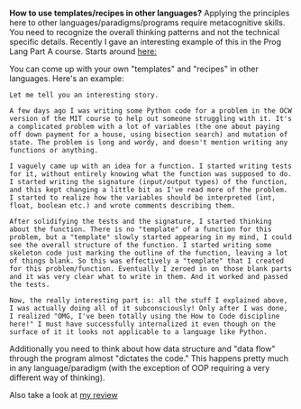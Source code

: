 **How to use templates/recipes in other languages?**
Applying the principles here to other languages/paradigms/programs require metacognitive skills. You need to recognize the overall thinking patterns and not the technical specific details.
Recently I gave an interesting example of this in the Prog Lang Part A course. Starts around [here:](https://discord.com/channels/744385009028431943/744398347368005733/1008445345216331836)

You can come up with your own "templates" and "recipes" in other languages. Here's an example:
```
Let me tell you an interesting story.

A few days ago I was writing some Python code for a problem in the OCW version of the MIT course to help out someone struggling with it. It's a complicated problem with a lot of variables (the one about paying off down payment for a house, using bisection search) and mutation of state. The problem is long and wordy, and doesn't mention writing any functions or anything.

I vaguely came up with an idea for a function. I started writing tests for it, without entirely knowing what the function was supposed to do. I started writing the signature (input/output types) of the function, and this kept changing a little bit as I've read more of the problem. I started to realize how the variables should be interpreted (int, float, boolean etc.) and wrote comments describing them.

After solidifying the tests and the signature, I started thinking about the function. There is no "template" of a function for this problem, but a "template" slowly started appearing in my mind, I could see the overall structure of the function. I started writing some skeleton code just marking the outline of the function, leaving a lot of things blank. So this was effectively a "template" that I created for this problem/function. Eventually I zeroed in on those blank parts and it was very clear what to write in them. And it worked and passed the tests.

Now, the really interesting part is: all the stuff I explained above, I was actually doing all of it subconsciously! Only after I was done, I realized "OMG, I've been totally using the How to Code discipline here!" I must have successfully internalized it even though on the surface of it it looks not applicable to a language like Python.
```

Additionally you need to think about how data structure and "data flow" through the program almost "dictates the code." This happens pretty much in any language/paradigm (with the exception of OOP requiring a very different way of thinking).

Also take a look at [my review](https://github.com/spamegg1/reviews/#how-to-code)
